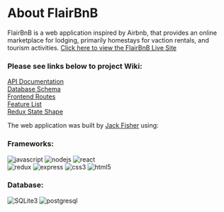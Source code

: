 # About FlairBnB

FlairBnB is a web application inspired by Airbnb, that provides an online marketplace for lodging, primarily homestays for vaction rentals, and tourism activities. [Click here to view the FlairBnB Live Site](https://jf-airbnb-clone.herokuapp.com/)

### Please see links below to project Wiki:
[API Documentation](https://github.com/fisjac/AirBnB-Clone/wiki/API-Documentation) <br>
[Database Schema](https://github.com/fisjac/AirBnB-Clone/wiki/Database-Schema)<br>
[Frontend Routes]()<br>
[Feature List](https://github.com/fisjac/AirBnB-Clone/wiki/Features-List)<br>
[Redux State Shape](https://github.com/fisjac/AirBnB-Clone/wiki/Redux-State-Shape)<br>



The web application was built by [Jack Fisher](https://www.linkedin.com/in/jackson-fisher-8631a7a1/) using:

### Frameworks:
![javascript](https://img.shields.io/badge/Javascript-F7DF1E?style=for-the-badge&logo=Javascript&logoColor=white)
![nodejs](https://img.shields.io/badge/Node.js-339933?style=for-the-badge&logo=Node.js&logoColor=white)
![react](https://img.shields.io/badge/React-61DAFB?style=for-the-badge&logo=React&logoColor=white)<br>
![redux](https://img.shields.io/badge/Redux-764ABC?style=for-the-badge&logo=Redux&logoColor=white)
![express](https://img.shields.io/badge/ExpressJS-000000?style=for-the-badge&logo=Express&logoColor=white)
![css3](https://img.shields.io/badge/CSS3-1572B6?style=for-the-badge&logo=CSS3&logoColor=white)
![html5](https://img.shields.io/badge/HTML5-E34F26?style=for-the-badge&logo=HTML5&logoColor=white)
### Database:
![SQLite3](https://img.shields.io/badge/SQLite-07405E?style=for-the-badge&logo=sqlite&logoColor=white) ![postgresql](https://img.shields.io/badge/PostgreSQL-4169E1?style=for-the-badge&logo=PostgreSQL&logoColor=white)
